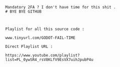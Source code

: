 

	Mandatory 2FA ? I don't have time for this shit .
	# BYE BYE GITHUB
	


	Playlist for all this source code :

	www.tinyurl.com/GODOT-FAIL-TIME

	Direct Playlist URL :

	https://www.youtube.com/playlist?list=PL_0ywSR4_rsV8KLfV9EsVX7uihJpubP4u